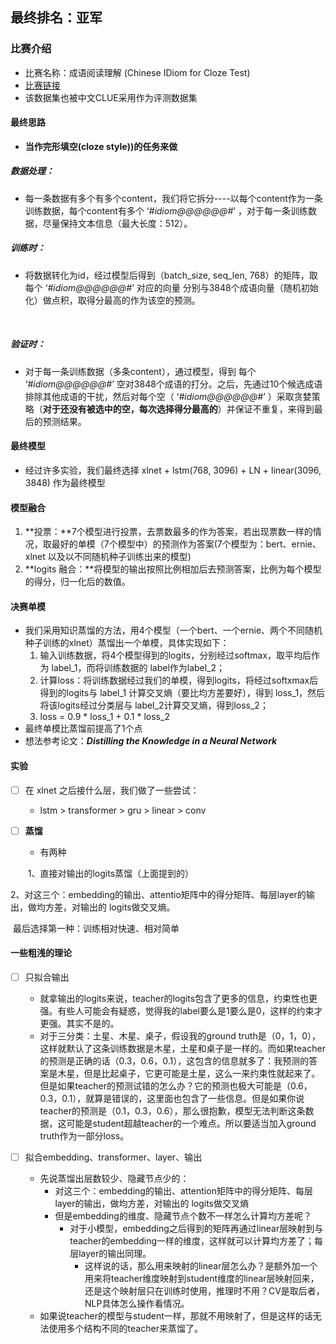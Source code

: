 
## 最终排名：亚军

### 比赛介绍

* 比赛名称：成语阅读理解 (Chinese IDiom for Cloze Test)
* [比赛链接](https://www.biendata.xyz/competition/idiom/?source=jiqizhixin2)
* 该数据集也被中文CLUE采用作为评测数据集

#### 最终思路

* **当作完形填空(cloze style))的任务来做**


##### 数据处理：

* 每一条数据有多个有多个content，我们将它拆分----以每个content作为一条训练数据，每个content有多个  ‘*#idiom@@@@@@#*’ ，对于每一条训练数据，尽量保持文本信息（最大长度：512）。


##### 训练时：

* 将数据转化为id，经过模型后得到（batch_size, seq_len, 768）的矩阵，取每个 ‘*#idiom@@@@@@#*’  对应的向量 分别与3848个成语向量（随机初始化）做点积，取得分最高的作为该空的预测。

​     

##### 验证时：

* 对于每一条训练数据（多条content），通过模型，得到 每个 ‘*#idiom@@@@@@#*’  空对3848个成语的打分。之后，先通过10个候选成语排除其他成语的干扰，然后对每个空（ ‘*#idiom@@@@@@#*’ ）采取贪婪策略（**对于还没有被选中的空，每次选择得分最高的**）并保证不重复，来得到最后的预测结果。


#### 最终模型

* 经过许多实验，我们最终选择 xlnet + lstm(768, 3096) + LN + linear(3096, 3848) 作为最终模型 


#### 模型融合

1.  **投票：**7个模型进行投票，去票数最多的作为答案，若出现票数一样的情况，取最好的单模（7个模型中）的预测作为答案(7个模型为：bert、ernie、xlnet 以及以不同随机种子训练出来的模型)
2. **logits 融合：**将模型的输出按照比例相加后去预测答案，比例为每个模型的得分，归一化后的数值。


#### 决赛单模

* 我们采用知识蒸馏的方法，用4个模型（一个bert、一个ernie、两个不同随机种子训练的xlnet）蒸馏出一个单模，具体实现如下：
  1.  输入训练数据，将4个模型得到的logits，分别经过softmax，取平均后作为 label_1，而将训练数据的       label作为label_2；
  2.  计算loss：将训练数据经过我们的单模，得到logits，将经过softxmax后得到的logits与 label_1 计算交叉熵（要比均方差要好），得到 loss_1，然后将该logits经过分类层与 label_2计算交叉熵，得到loss_2；
  3. loss = 0.9 * loss_1 + 0.1 * loss_2
* 最终单模比蒸馏前提高了1个点
* 想法参考论文：***Distilling the Knowledge in a Neural Network***


#### 实验 

- [ ] 在 xlnet 之后接什么层，我们做了一些尝试：

  * lstm > transformer > gru > linear > conv

- [ ] **蒸馏**

  * 有两种

  ​        1、直接对输出的logits蒸馏（上面提到的）

​               2、对这三个：embedding的输出、attentio矩阵中的得分矩阵、每层layer的输出，做均方差，对输出的                    logits做交叉熵。

​             最后选择第一种：训练相对快速、相对简单



#### 一些粗浅的理论

- [ ] 只拟合输出
  * 就拿输出的logits来说，teacher的logits包含了更多的信息，约束性也更强。有些人可能会有疑惑，觉得我的label要么是1要么是0，这样的约束才更强。其实不是的。
  * 对于三分类：土星、木星、桌子，假设我的ground truth是（0，1，0），这样就默认了这条训练数据是木星，土星和桌子是一样的。而如果teacher的预测是正确的话（0.3，0.6，0.1），这包含的信息就多了：我预测的答案是木星，但是比起桌子，它更可能是土星，这么一来约束性就起来了。但是如果teacher的预测试错的怎么办？它的预测也极大可能是（0.6，0.3，0.1），就算是错误的，这里面也包含了一些信息。但是如果你说teacher的预测是（0.1，0.3，0.6），那么很抱歉，模型无法判断这条数据，这可能是student超越teacher的一个难点。所以要适当加入ground truth作为一部分loss。



- [ ] 拟合embedding、transformer、layer、输出
  * 先说蒸馏出层数较少、隐藏节点少的：
    * 对这三个：embedding的输出、attention矩阵中的得分矩阵、每层layer的输出，做均方差，对输出的                    logits做交叉熵
    * 但是embedding的维度、隐藏节点个数不一样怎么计算均方差呢？
      * 对于小模型，embedding之后得到的矩阵再通过linear层映射到与teacher的embedding一样的维度，这样就可以计算均方差了；每层layer的输出同理。
        * 这样说的话，那么用来映射的linear层怎么办？是额外加一个用来将teacher维度映射到student维度的linear层映射回来，还是这个映射层只在训练时使用，推理时不用？CV是取后者，NLP具体怎么操作看情况。
  * 如果说teacher的模型与student一样，那就不用映射了，但是这样的话无法使用多个结构不同的teacher来蒸馏了。